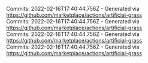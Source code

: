 Commits: 2022-02-16T17:40:44.756Z - Generated via https://github.com/marketplace/actions/artificial-grass
<br>
Commits: 2022-02-16T17:40:44.756Z - Generated via https://github.com/marketplace/actions/artificial-grass
<br>
Commits: 2022-02-16T17:40:44.756Z - Generated via https://github.com/marketplace/actions/artificial-grass
<br>
Commits: 2022-02-16T17:40:44.756Z - Generated via https://github.com/marketplace/actions/artificial-grass
<br>
